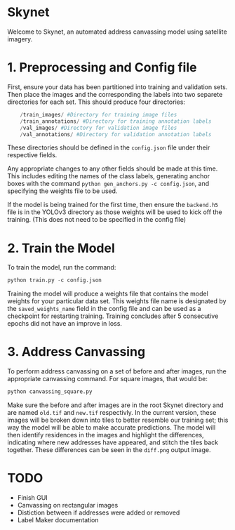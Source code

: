 # Skynet
Welcome to Skynet, an automated address canvassing model using satellite imagery.

# 1. Preprocessing and Config file
First, ensure your data has been partitioned into training and validation sets. Then place the images and the corresponding the labels into two separete directories for each set. This should produce four directories: 
```python
    /train_images/ #Directory for training image files
    /train_annotations/ #Directory for training annotation labels
    /val_images/ #Directory for validation image files
    /val_annotations/ #Directory for validation annotation labels
```
These directories should be defined in the ```config.json``` file under their respective fields. 

Any appropriate changes to any other fields should be made at this time. This includes editing the names of the 
class labels, generating anchor boxes with the command ```python gen_anchors.py -c config.json```, and specifying the weights file to be used. 

If the model is being trained for the first time, then ensure the ```backend.h5``` file is in the YOLOv3 directory as those
weights will be used to kick off the training. (This does not need to be specified in the config file) 

# 2. Train the Model
To train the model, run the command:

```python 
python train.py -c config.json
```

Training the model will produce a weights file that contains the model weights for your particular data set. 
This weights file name is designated by the ```saved_weights_name``` field in the config file and can be used
as a checkpoint for restarting training. Training concludes after 5 consecutive epochs did not have an improve in loss. 

# 3. Address Canvassing 
To perform address canvassing on a set of before and after images, run the appropriate canvassing command. For square images, that would be:

```python
python canvassing_square.py
```
Make sure the before and after images are in the root Skynet directory and are named ```old.tif``` and ```new.tif``` respectivly. In the current version, these images will be broken down into tiles to better resemble our training set; this way the model will be able to make accurate predictions. The model will then identify residences in the images and highlight the differences, indicating where new addresses have appeared, and stitch the tiles back together. These differences can be seen in the ```diff.png``` output image.  


# TODO 
+ Finish GUI
+ Canvassing on rectangular images
+ Distiction between if addresses were added or removed
+ Label Maker documentation

